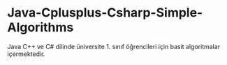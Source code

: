 # Java-Cplusplus-Csharp-Simple-Algorithms
Java C++ ve C# dilinde üniversite 1. sınıf öğrencileri için basit algoritmalar içermektedir.
